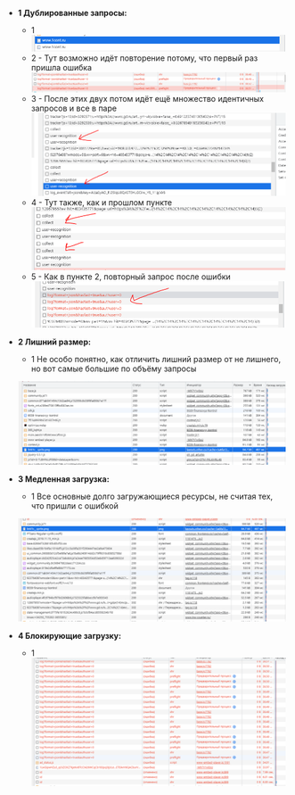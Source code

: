 - __1 Дублированные запросы:__

    * 1 ![](./images/1st-duplicate.png)
    * 2 - Тут возможно идёт повторение потому, что первый раз пришла ошибка ![](./images/2nd.png)
    * 3 - После этих двух потом идёт ещё множество идентичных запросов и все в паре ![](./images/3rd.png)
    * 4 - Тут также, как и прошлом пункте ![](./images/4th.png)
    * 5 - Как в пункте 2, повторный запрос после ошибки ![](./images/5th.png)

- __2 Лишний размер:__

    * 1 Не особо понятно, как отличить лишний размер от не лишнего, но вот самые большие по объёму запросы

    ![](./images/7th.png)

- __3 Медленная загрузка:__

    * 1 Все основные долго загружающиеся ресурсы, не считая тех, что пришли с ошибкой

    ![](./images/6th.png)

- __4 Блокирующие загрузку:__

    * 1 ![](./images/8th.png)